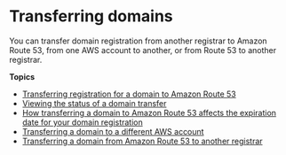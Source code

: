 # Transferring domains<a name="domain-transfer"></a>

You can transfer domain registration from another registrar to Amazon Route 53, from one AWS account to another, or from Route 53 to another registrar\.

**Topics**
+ [Transferring registration for a domain to Amazon Route 53](domain-transfer-to-route-53.md)
+ [Viewing the status of a domain transfer](domain-transfer-to-route-53-status.md)
+ [How transferring a domain to Amazon Route 53 affects the expiration date for your domain registration](domain-transfer-to-route-53-expiration.md)
+ [Transferring a domain to a different AWS account](domain-transfer-between-aws-accounts.md)
+ [Transferring a domain from Amazon Route 53 to another registrar](domain-transfer-from-route-53.md)